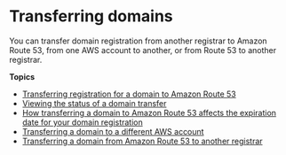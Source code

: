 # Transferring domains<a name="domain-transfer"></a>

You can transfer domain registration from another registrar to Amazon Route 53, from one AWS account to another, or from Route 53 to another registrar\.

**Topics**
+ [Transferring registration for a domain to Amazon Route 53](domain-transfer-to-route-53.md)
+ [Viewing the status of a domain transfer](domain-transfer-to-route-53-status.md)
+ [How transferring a domain to Amazon Route 53 affects the expiration date for your domain registration](domain-transfer-to-route-53-expiration.md)
+ [Transferring a domain to a different AWS account](domain-transfer-between-aws-accounts.md)
+ [Transferring a domain from Amazon Route 53 to another registrar](domain-transfer-from-route-53.md)